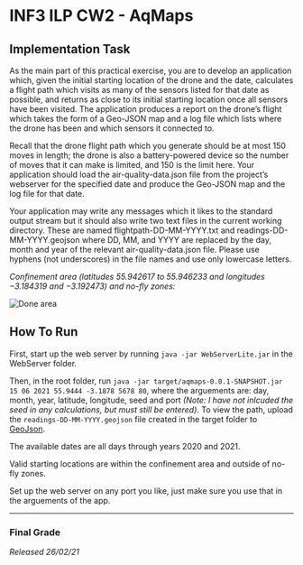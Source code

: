 # INF3 ILP CW2 - AqMaps

## Implementation Task
As the main part of this practical exercise, you are to develop an application which, given the initial starting location of the drone and the date, calculates a flight path which visits as many of the sensors listed for that date as possible, and returns as close to its initial starting location once all sensors have been visited. The application produces a report on the drone’s flight which takes the form of a Geo-JSON map and a log file which lists where the drone has been and which sensors it connected to.

Recall that the drone flight path which you generate should be at most 150 moves in length; the drone is also a battery-powered device so the number of moves that it can make is limited, and 150 is the limit here. Your application should load the air-quality-data.json file from the project’s webserver for the specified date and produce the Geo-JSON map and the log file for that date.

Your application may write any messages which it likes to the standard output stream but it should also write two text files in the current working directory. These are named flightpath-DD-MM-YYYY.txt and readings-DD-MM-YYYY.geojson where DD, MM, and YYYY are replaced by the day, month and year of the relevant air-quality-data.json file. Please use hyphens (not underscores) in the file names and use only lowercase letters.

*Confinement area (latitudes 55.942617 to 55.946233 and longitudes −3.184319 and −3.192473) and no-fly zones:*

![Done area](https://i.imgur.com/cZsWu3b.png)


## How To Run
First, start up the web server by running `java -jar WebServerLite.jar` in the WebServer folder.

Then, in the root folder, run `java -jar target/aqmaps-0.0.1-SNAPSHOT.jar 15 06 2021 55.9444 -3.1878 5678 80`, where the arguements are: day, month, year, latitude, longitude, seed and port *(Note: I have not inlcuded the seed in any calculations, but must still be entered)*. To view the path, upload the `readings-DD-MM-YYYY.geojson` file created in the target folder to [GeoJson](https://geojson.io). 

The available dates are all days through years 2020 and 2021.

Valid starting locations are within the confinement area and outside of no-fly zones.

Set up the web server on any port you like, just make sure you use that in the arguements of the app.

---

### Final Grade
*Released 26/02/21*
